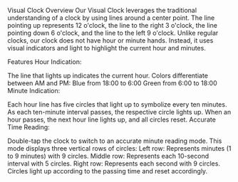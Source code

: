Visual Clock
Overview
Our Visual Clock leverages the traditional understanding of a clock by using lines around a center point. The line pointing up represents 12 o'clock, the line to the right 3 o'clock, the line pointing down 6 o'clock, and the line to the left 9 o'clock. Unlike regular clocks, our clock does not have hour or minute hands. Instead, it uses visual indicators and light to highlight the current hour and minutes.

Features
Hour Indication:

The line that lights up indicates the current hour.
Colors differentiate between AM and PM:
Blue from 18:00 to 6:00
Green from 6:00 to 18:00
Minute Indication:

Each hour line has five circles that light up to symbolize every ten minutes.
As each ten-minute interval passes, the respective circle lights up.
When an hour passes, the next hour line lights up, and all circles reset.
Accurate Time Reading:

Double-tap the clock to switch to an accurate minute reading mode.
This mode displays three vertical rows of circles:
Left row: Represents minutes (1 to 9 minutes) with 9 circles.
Middle row: Represents each 10-second interval with 5 circles.
Right row: Represents each second with 9 circles.
Circles light up according to the passing time and reset accordingly.
